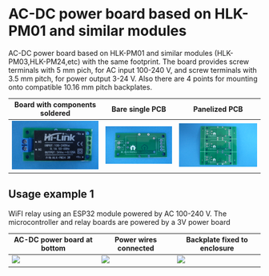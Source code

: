 
# AC-DC power board based on HLK-PM01 and similar modules


AC-DC power board based on HLK-PM01 and similar modules (HLK-PM03,HLK-PM24,etc) with the same footprint. The board provides screw terminals with 5 mm pich, for AC input 100-240 V, and screw terminals with 3.5 mm pitch, for power output 3-24 V. Also there are 4 points for mounting onto compatible 10.16 mm pitch backplates.


Board with components soldered                                             |Bare single PCB|Panelized PCB|
---------------------------------------------------------------------------|---------------|-------------|
![](/d-electronics/d00/assets/img/solderedterminals.jpg)|![](/d-electronics/d00/assets/img/barepcb.jpg)|![](/d-electronics/d00/assets/img/panel.jpg)


## Usage example 1

WiFI relay using an ESP32 module powered by AC 100-240 V. The microcontroller and relay boards are powered by a 3V power board

AC-DC power board at bottom|Power wires connected|Backplate fixed to enclosure|
---------------------------|---------------------|----------------------------|
![](/d-electronics/b00/assets/img/singlepoint.jpg)|![](/d-electronics/b00/assets/img/wiresconnection.jpg)|![](/d-electronics/b00/assets/img/boardfixed.jpg)|


